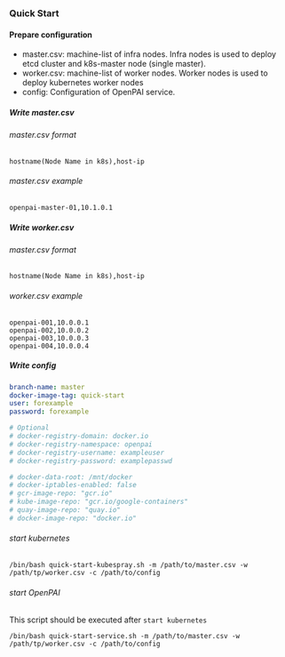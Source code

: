 ### Quick Start

#### Prepare configuration

- master.csv: machine-list of infra nodes. Infra nodes is used to deploy etcd cluster and k8s-master node (single master).
- worker.csv: machine-list of worker nodes. Worker nodes is used to deploy kubernetes worker nodes
- config: Configuration of OpenPAI service.


##### Write master.csv

###### master.csv format
```
hostname(Node Name in k8s),host-ip
```
###### master.csv example
```
openpai-master-01,10.1.0.1
```
##### Write worker.csv
###### master.csv format
```
hostname(Node Name in k8s),host-ip
```
###### worker.csv example
```
openpai-001,10.0.0.1
openpai-002,10.0.0.2
openpai-003,10.0.0.3
openpai-004,10.0.0.4
```
##### Write config

```yaml
branch-name: master
docker-image-tag: quick-start
user: forexample
password: forexample

# Optional
# docker-registry-domain: docker.io
# docker-registry-namespace: openpai
# docker-registry-username: exampleuser
# docker-registry-password: examplepasswd

# docker-data-root: /mnt/docker
# docker-iptables-enabled: false
# gcr-image-repo: "gcr.io"
# kube-image-repo: "gcr.io/google-containers"
# quay-image-repo: "quay.io"
# docker-image-repo: "docker.io"
```

###### start kubernetes

```shell script
/bin/bash quick-start-kubespray.sh -m /path/to/master.csv -w /path/tp/worker.csv -c /path/to/config
```

######  start OpenPAI

This script should be executed after ```start kubernetes```

```shell script
/bin/bash quick-start-service.sh -m /path/to/master.csv -w /path/tp/worker.csv -c /path/to/config
```